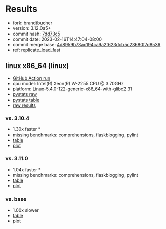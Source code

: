 # Results

- fork: brandtbucher
- version: 3.12.0a5+
- commit hash: [7dd73c5](https://github.com/brandtbucher/cpython/commit/7dd73c5)
- commit date: 2023-02-16T14:47:04-08:00
- commit merge base: [4d8959b73ac194ca9a2f623dcb5c23680f7d8536](https://github.com/brandtbucher/cpython/commit/4d8959b73ac194ca9a2f623dcb5c23680f7d8536)
- ref: replicate_load_fast

## linux x86_64 (linux)

- [GitHub Action run](https://github.com/faster-cpython/benchmarking/actions/runs/4198868914)
- cpu model: Intel(R) Xeon(R) W-2255 CPU @ 3.70GHz
- platform: Linux-5.4.0-122-generic-x86_64-with-glibc2.31
- [pystats raw](bm-20230216-linux-x86_64-brandtbucher-replicate_load_fast-3.12.0a5%2B-7dd73c5-pystats.json)
- [pystats table](bm-20230216-linux-x86_64-brandtbucher-replicate_load_fast-3.12.0a5%2B-7dd73c5-pystats.md)
- [raw results](bm-20230216-linux-x86_64-brandtbucher-replicate_load_fast-3.12.0a5%2B-7dd73c5.json)

### vs. 3.10.4

- 1.30x faster \*
- missing benchmarks: comprehensions, flaskblogging, pylint
- [table](bm-20230216-linux-x86_64-brandtbucher-replicate_load_fast-3.12.0a5%2B-7dd73c5-vs-3.10.4.md)
- [plot](bm-20230216-linux-x86_64-brandtbucher-replicate_load_fast-3.12.0a5%2B-7dd73c5-vs-3.10.4.png)

### vs. 3.11.0

- 1.04x faster \*
- missing benchmarks: comprehensions, flaskblogging, pylint
- [table](bm-20230216-linux-x86_64-brandtbucher-replicate_load_fast-3.12.0a5%2B-7dd73c5-vs-3.11.0.md)
- [plot](bm-20230216-linux-x86_64-brandtbucher-replicate_load_fast-3.12.0a5%2B-7dd73c5-vs-3.11.0.png)

### vs. base

- 1.00x slower
- [table](bm-20230216-linux-x86_64-brandtbucher-replicate_load_fast-3.12.0a5%2B-7dd73c5-vs-base.md)
- [plot](bm-20230216-linux-x86_64-brandtbucher-replicate_load_fast-3.12.0a5%2B-7dd73c5-vs-base.png)

